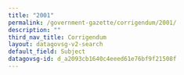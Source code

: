 ```yaml
---
title: "2001"
permalink: /government-gazette/corrigendum/2001/
description: ""
third_nav_title: Corrigendum
layout: datagovsg-v2-search
default_field: Subject
datagovsg-id: d_a2093cb1640c4eeed61e76bf9f21508f
---
```

